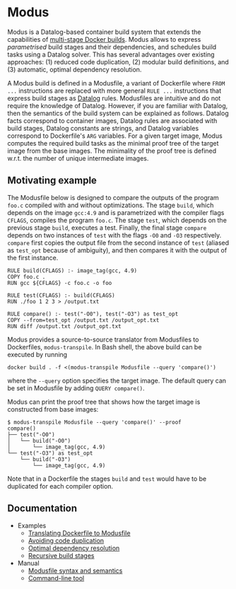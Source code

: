 # Modus

Modus is a Datalog-based container build system that extends the capabilities of [multi-stage Docker builds](https://docs.docker.com/develop/develop-images/multistage-build/). Modus allows to express *parametrised* build stages and their dependencies, and schedules build tasks using a Datalog solver. This has several advantages over existing approaches: (1) reduced code duplication, (2) modular build definitions, and (3) automatic, optimal dependency resolution.

A Modus build is defined in a Modusfile, a variant of Dockerfile where `FROM ...` instructions are replaced with more general `RULE ...` instructions that express build stages as [Datalog](https://en.wikipedia.org/wiki/Datalog) rules. Modusfiles are intuitive and do not require the knowledge of Datalog. However, if you are familiar with Datalog, then the semantics of the build system can be explained as follows. Datalog facts correspond to container images, Datalog rules are associated with build stages, Datalog constants are strings, and Datalog variables correspond to Dockerfile's `ARG` variables. For a given target image, Modus computes the required build tasks as the minimal proof tree of the target image from the base images. The minimality of the proof tree is defined w.r.t. the number of unique intermediate images. 

## Motivating example

The Modusfile below is designed to compare the outputs of the program `foo.c` compiled with and without optimizations. The stage `build`, which depends on the image `gcc:4.9` and is parametrized with the compiler flags `CFLAGS`, compiles the program `foo.c`. The stage `test`, which depends on the previous stage `build`, executes a test. Finally, the final stage `compare` depends on two instances of `test` with the flags `-O0` and `-O3` respectively. `compare` first copies the output file from the second instance of `test` (aliased as `test_opt` because of ambiguity), and then compares it with the output of the first instance.

    RULE build(CFLAGS) :- image_tag(gcc, 4.9)
    COPY foo.c .
    RUN gcc ${CFLAGS} -c foo.c -o foo

    RULE test(CFLAGS) :- build(CFLAGS)
    RUN ./foo 1 2 3 > /output.txt

    RULE compare() :- test("-O0"), test("-O3") as test_opt
    COPY --from=test_opt /output.txt /output_opt.txt
    RUN diff /output.txt /output_opt.txt

Modus provides a source-to-source translator from Modusfiles to Dockerfiles, `modus-transpile`. In Bash shell, the above build can be executed by running 

    docker build . -f <(modus-transpile Modusfile --query 'compare()')

where the `--query` option specifies the target image. The default query can be set in Modusfile by adding `QUERY compare()`.

Modus can print the proof tree that shows how the target image is constructed from base images:

    $ modus-transpile Modusfile --query 'compare()' --proof
    compare()
    ├── test("-O0")
    │   └── build("-O0")
    │       └── image_tag(gcc, 4.9)
    └── test("-O3") as test_opt
        └── build("-O3")
            └── image_tag(gcc, 4.9)

Note that in a Dockerfile the stages `build` and `test` would have to be duplicated for each compiler option. 
   
## Documentation

- Examples
  - [Translating Dockerfile to Modusfile](doc/example-nullary-stages.md)
  - [Avoiding code duplication](doc/example-avoiding-code-duplication.md)
  - [Optimal dependency resolution](doc/example-optimal-dependency-resolution.md)
  - [Recursive build stages](doc/example-recursive-stages.md)
- Manual
  - [Modusfile syntax and semantics](doc/manual-modusfile-syntax-and-semantics.md)
  - [Command-line tool](doc/manual-command-line-tool.md)
